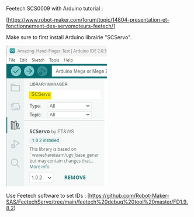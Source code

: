 Feetech SCS0009 with Arduino tutorial :

[https://www.robot-maker.com/forum/topic/14804-presentation-et-fonctionnement-des-servomoteurs-feetech/]

Make sure to first install Arduino librairie "SCServo".

![alt text](../assets/SCServo.jpg "Install SCServo with Arduino librairie manager")

Use Feetech software to set IDs :
[https://github.com/Robot-Maker-SAS/FeetechServo/tree/main/feetech%20debug%20tool%20master/FD1.9.8.2)
